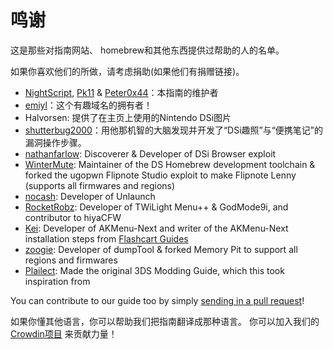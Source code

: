 # 鸣谢

这是那些对指南网站、 homebrew和其他东西提供过帮助的人的名单。

如果你喜欢他们的所做，请考虑捐助(如果他们有捐赠链接)。

- [NightScript](https://nightscript370.github.io/), [Pk11](https://pk11.us/) & [Peter0x44](https://github.com/Peter0x44)：本指南的维护者
- [emiyl](https://emiyl.com/paypal)：这个有趣域名的拥有者！
- Halvorsen: 提供了在主页上使用的Nintendo DSi图片
- [shutterbug2000](https://paypal.me/projectkaeru)：用他那机智的大脑发现并开发了“DSi趣照”与“便携笔记”的漏洞操作步骤。
- [nathanfarlow](https://github.com/nathanfarlow): Discoverer & Developer of DSi Browser exploit
- [WinterMute](https://devkitpro.org/support-devkitpro): Maintainer of the DS Homebrew development toolchain & forked the ugopwn Flipnote Studio exploit to make Flipnote Lenny (supports all firmwares and regions)
- [nocash](http://problemkaputt.de/donate.htm): Developer of Unlaunch
- [RocketRobz](https://github.com/RocketRobz): Developer of TWiLight Menu++ & GodMode9i, and contributor to hiyaCFW
- [Kei](https://github.com/coderkei): Developer of AKMenu-Next and writer of the AKMenu-Next installation steps from [Flashcart Guides](https://sanrax.github.io/flashcart-guides/tutorials/akmenu-next/#__tabbed_1_2)
- [zoogie](https://github.com/zoogie): Developer of dumpTool & forked Memory Pit to support all regions and firmwares
- [Plailect](https://github.com/Plailect): Made the original 3DS Modding Guide, which this took inspiration from

You can contribute to our guide too by simply [sending in a pull request](https://github.com/cfw-guide/dsi.cfw.guide/)!

如果你懂其他语言，你可以帮助我们把指南翻译成那种语言。 你可以加入我们的[Crowdin项目](https://crowdin.com/project/dsi-guide) 来贡献力量！
